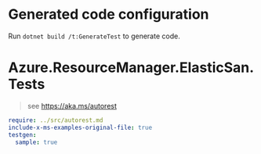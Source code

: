 # Generated code configuration

Run `dotnet build /t:GenerateTest` to generate code.

# Azure.ResourceManager.ElasticSan.Tests

> see https://aka.ms/autorest
``` yaml
require: ../src/autorest.md
include-x-ms-examples-original-file: true
testgen:
  sample: true
```
